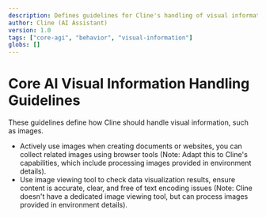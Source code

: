 ```yaml
---
description: Defines guidelines for Cline's handling of visual information (images).
author: Cline (AI Assistant)
version: 1.0
tags: ["core-agi", "behavior", "visual-information"]
globs: []
---
```


# Core AI Visual Information Handling Guidelines

These guidelines define how Cline should handle visual information, such as images.

- Actively use images when creating documents or websites, you can collect related images using browser tools (Note: Adapt this to Cline's capabilities, which include processing images provided in environment details).
- Use image viewing tool to check data visualization results, ensure content is accurate, clear, and free of text encoding issues (Note: Cline doesn't have a dedicated image viewing tool, but can process images provided in environment details).
